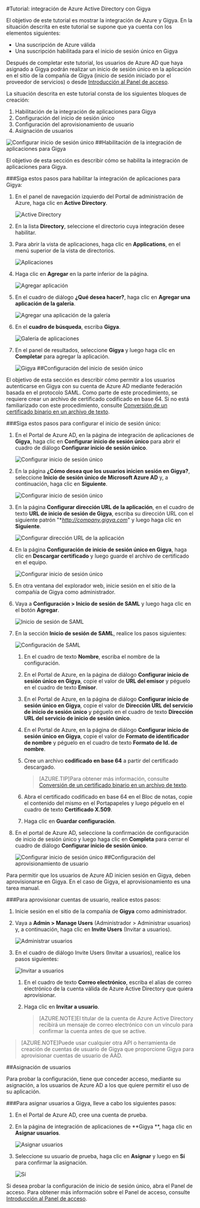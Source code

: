 <properties 
    pageTitle="Tutorial: integración de Azure Active Directory con Gigya | Microsoft Azure" 
    description="Aprenda a usar Gigya con Azure Active Directory para habilitar el inicio de sesión único, el aprovisionamiento automático, etc." 
    services="active-directory" 
    authors="jeevansd"  
    documentationCenter="na" 
    manager="stevenpo"/>
<tags 
    ms.service="active-directory" 
    ms.devlang="na" 
    ms.topic="article" 
    ms.tgt_pltfrm="na" 
    ms.workload="identity" 
    ms.date="01/05/2016" 
    ms.author="jeedes" />

#Tutorial: integración de Azure Active Directory con Gigya
  
El objetivo de este tutorial es mostrar la integración de Azure y Gigya. En la situación descrita en este tutorial se supone que ya cuenta con los elementos siguientes:

-   Una suscripción de Azure válida
-   Una suscripción habilitada para el inicio de sesión único en Gigya
  
Después de completar este tutorial, los usuarios de Azure AD que haya asignado a Gigya podrán realizar un inicio de sesión único en la aplicación en el sitio de la compañía de Gigya (inicio de sesión iniciado por el proveedor de servicios) o desde [Introducción al Panel de acceso](active-directory-saas-access-panel-introduction.md).
  
La situación descrita en este tutorial consta de los siguientes bloques de creación:

1.  Habilitación de la integración de aplicaciones para Gigya
2.  Configuración del inicio de sesión único
3.  Configuración del aprovisionamiento de usuario
4.  Asignación de usuarios

![Configurar inicio de sesión único](./media/active-directory-saas-gigya-tutorial/IC789512.png "Configurar inicio de sesión único")
##Habilitación de la integración de aplicaciones para Gigya
  
El objetivo de esta sección es describir cómo se habilita la integración de aplicaciones para Gigya.

###Siga estos pasos para habilitar la integración de aplicaciones para Gigya:

1.  En el panel de navegación izquierdo del Portal de administración de Azure, haga clic en **Active Directory**.

    ![Active Directory](./media/active-directory-saas-gigya-tutorial/IC700993.png "Active Directory")

2.  En la lista **Directory**, seleccione el directorio cuya integración desee habilitar.

3.  Para abrir la vista de aplicaciones, haga clic en **Applications**, en el menú superior de la vista de directorios.

    ![Aplicaciones](./media/active-directory-saas-gigya-tutorial/IC700994.png "Aplicaciones")

4.  Haga clic en **Agregar** en la parte inferior de la página.

    ![Agregar aplicación](./media/active-directory-saas-gigya-tutorial/IC749321.png "Agregar aplicación")

5.  En el cuadro de diálogo **¿Qué desea hacer?**, haga clic en **Agregar una aplicación de la galería**.

    ![Agregar una aplicación de la galería](./media/active-directory-saas-gigya-tutorial/IC749322.png "Agregar una aplicación de la galería")

6.  En el **cuadro de búsqueda**, escriba **Gigya**.

    ![Galería de aplicaciones](./media/active-directory-saas-gigya-tutorial/IC789513.png "Galería de aplicaciones")

7.  En el panel de resultados, seleccione **Gigya** y luego haga clic en **Completar** para agregar la aplicación.

    ![Gigya](./media/active-directory-saas-gigya-tutorial/IC789527.png "Gigya")
##Configuración del inicio de sesión único
  
El objetivo de esta sección es describir cómo permitir a los usuarios autenticarse en Gigya con su cuenta de Azure AD mediante federación basada en el protocolo SAML. Como parte de este procedimiento, se requiere crear un archivo de certificado codificado en base 64. Si no está familiarizado con este procedimiento, consulte [Conversión de un certificado binario en un archivo de texto](http://youtu.be/PlgrzUZ-Y1o).

###Siga estos pasos para configurar el inicio de sesión único:

1.  En el Portal de Azure AD, en la página de integración de aplicaciones de **Gigya**, haga clic en **Configurar inicio de sesión único** para abrir el cuadro de diálogo **Configurar inicio de sesión único**.

    ![Configurar inicio de sesión único](./media/active-directory-saas-gigya-tutorial/IC789528.png "Configurar inicio de sesión único")

2.  En la página **¿Cómo desea que los usuarios inicien sesión en Gigya?**, seleccione **Inicio de sesión único de Microsoft Azure AD** y, a continuación, haga clic en **Siguiente**.

    ![Configurar inicio de sesión único](./media/active-directory-saas-gigya-tutorial/IC789529.png "Configurar inicio de sesión único")

3.  En la página **Configurar dirección URL de la aplicación**, en el cuadro de texto **URL de inicio de sesión de Gigya**, escriba su dirección URL con el siguiente patrón "**http://company.gigya.com*" y luego haga clic en **Siguiente**.

    ![Configurar dirección URL de la aplicación](./media/active-directory-saas-gigya-tutorial/IC789530.png "Configurar dirección URL de la aplicación")

4.  En la página **Configuración de inicio de sesión único en Gigya**, haga clic en **Descargar certificado** y luego guarde el archivo de certificado en el equipo.

    ![Configurar inicio de sesión único](./media/active-directory-saas-gigya-tutorial/IC789531.png "Configurar inicio de sesión único")

5.  En otra ventana del explorador web, inicie sesión en el sitio de la compañía de Gigya como administrador.

6.  Vaya a **Configuración > Inicio de sesión de SAML** y luego haga clic en el botón **Agregar**.

    ![Inicio de sesión de SAML](./media/active-directory-saas-gigya-tutorial/IC789532.png "Inicio de sesión de SAML")

7.  En la sección **Inicio de sesión de SAML**, realice los pasos siguientes:

    ![Configuración de SAML](./media/active-directory-saas-gigya-tutorial/IC789533.png "Configuración de SAML")

    1.  En el cuadro de texto **Nombre**, escriba el nombre de la configuración.
    2.  En el Portal de Azure, en la página de diálogo **Configurar inicio de sesión único en Gigya**, copie el valor de **URL del emisor** y péguelo en el cuadro de texto **Emisor**.
    3.  En el Portal de Azure, en la página de diálogo **Configurar inicio de sesión único en Gigya**, copie el valor de **Dirección URL del servicio de inicio de sesión único** y péguelo en el cuadro de texto **Dirección URL del servicio de inicio de sesión único**.
    4.  En el Portal de Azure, en la página de diálogo **Configurar inicio de sesión único en Gigya**, copie el valor de **Formato de identificador de nombre** y péguelo en el cuadro de texto **Formato de Id. de nombre**.
    5.  Cree un archivo **codificado en base 64** a partir del certificado descargado.
        
		>[AZURE.TIP]Para obtener más información, consulte [Conversión de un certificado binario en un archivo de texto](http://youtu.be/PlgrzUZ-Y1o).

    6.  Abra el certificado codificado en base 64 en el Bloc de notas, copie el contenido del mismo en el Portapapeles y luego péguelo en el cuadro de texto **Certificado X.509**.
    7.  Haga clic en **Guardar configuración**.

8.  En el portal de Azure AD, seleccione la confirmación de configuración de inicio de sesión único y luego haga clic en **Completa** para cerrar el cuadro de diálogo **Configurar inicio de sesión único**.

    ![Configurar inicio de sesión único](./media/active-directory-saas-gigya-tutorial/IC789534.png "Configurar inicio de sesión único")
##Configuración del aprovisionamiento de usuario
  
Para permitir que los usuarios de Azure AD inicien sesión en Gigya, deben aprovisionarse en Gigya. En el caso de Gigya, el aprovisionamiento es una tarea manual.

###Para aprovisionar cuentas de usuario, realice estos pasos:

1.  Inicie sesión en el sitio de la compañía de **Gigya** como administrador.

2.  Vaya a **Admin > Manage Users** (Administrador > Administrar usuarios) y, a continuación, haga clic en **Invite Users** (Invitar a usuarios).

    ![Administrar usuarios](./media/active-directory-saas-gigya-tutorial/IC789535.png "Administrar usuarios")

3.  En el cuadro de diálogo Invite Users (Invitar a usuarios), realice los pasos siguientes:

    ![Invitar a usuarios](./media/active-directory-saas-gigya-tutorial/IC789536.png "Invitar a usuarios")

    1.  En el cuadro de texto **Correo electrónico**, escriba el alias de correo electrónico de la cuenta válida de Azure Active Directory que quiera aprovisionar.
    2.  Haga clic en **Invitar a usuario**.
    
        >[AZURE.NOTE]El titular de la cuenta de Azure Active Directory recibirá un mensaje de correo electrónico con un vínculo para confirmar la cuenta antes de que se active.

>[AZURE.NOTE]Puede usar cualquier otra API o herramienta de creación de cuentas de usuario de Gigya que proporcione Gigya para aprovisionar cuentas de usuario de AAD.

##Asignación de usuarios
  
Para probar la configuración, tiene que conceder acceso, mediante su asignación, a los usuarios de Azure AD a los que quiere permitir el uso de su aplicación.

###Para asignar usuarios a Gigya, lleve a cabo los siguientes pasos:

1.  En el Portal de Azure AD, cree una cuenta de prueba.

2.  En la página de integración de aplicaciones de **Gigya **, haga clic en **Asignar usuarios**.

    ![Asignar usuarios](./media/active-directory-saas-gigya-tutorial/IC789537.png "Asignar usuarios")

3.  Seleccione su usuario de prueba, haga clic en **Asignar** y luego en **Sí** para confirmar la asignación.

    ![Sí](./media/active-directory-saas-gigya-tutorial/IC767830.png "Sí")
  
Si desea probar la configuración de inicio de sesión único, abra el Panel de acceso. Para obtener más información sobre el Panel de acceso, consulte [Introducción al Panel de acceso](active-directory-saas-access-panel-introduction.md).

<!---HONumber=AcomDC_0107_2016-->
